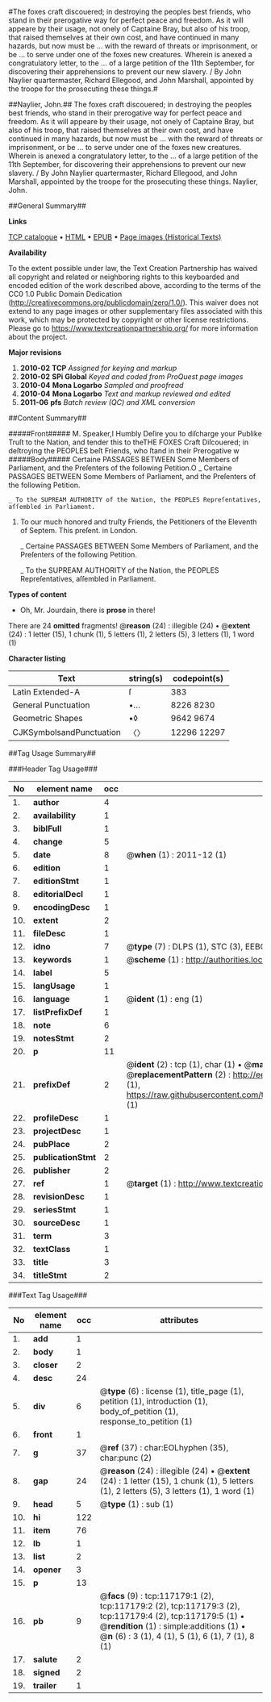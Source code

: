 #The foxes craft discouered; in destroying the peoples best friends, who stand in their prerogative way for perfect peace and freedom. As it will appeare by their usage, not onely of Captaine Bray, but also of his troop, that raised themselves at their own cost, and have continued in many hazards, but now must be ... with the reward of threats or imprisonment, or be ... to serve under one of the foxes new creatures. Wherein is anexed a congratulatory letter, to the ... of a large petition of the 11th September, for discovering their apprehensions to prevent our new slavery. / By John Naylier quartermaster, Richard Ellegood, and John Marshall, appointed by the troope for the prosecuting these things.#

##Naylier, John.##
The foxes craft discouered; in destroying the peoples best friends, who stand in their prerogative way for perfect peace and freedom. As it will appeare by their usage, not onely of Captaine Bray, but also of his troop, that raised themselves at their own cost, and have continued in many hazards, but now must be ... with the reward of threats or imprisonment, or be ... to serve under one of the foxes new creatures. Wherein is anexed a congratulatory letter, to the ... of a large petition of the 11th September, for discovering their apprehensions to prevent our new slavery. / By John Naylier quartermaster, Richard Ellegood, and John Marshall, appointed by the troope for the prosecuting these things.
Naylier, John.

##General Summary##

**Links**

[TCP catalogue](http://www.ota.ox.ac.uk/tcp/)  • 
[HTML](http://tei.it.ox.ac.uk/tcp/Texts-HTML/free/A84/A84855.html)  • 
[EPUB](http://tei.it.ox.ac.uk/tcp/Texts-EPUB/free/A84/A84855.epub) • 
[Page images (Historical Texts)](https://historicaltexts.jisc.ac.uk/eebo-99864946e)

**Availability**

To the extent possible under law, the Text Creation Partnership has waived all copyright and related or neighboring rights to this keyboarded and encoded edition of the work described above, according to the terms of the CC0 1.0 Public Domain Dedication (http://creativecommons.org/publicdomain/zero/1.0/). This waiver does not extend to any page images or other supplementary files associated with this work, which may be protected by copyright or other license restrictions. Please go to https://www.textcreationpartnership.org/ for more information about the project.

**Major revisions**

1. __2010-02__ __TCP__ *Assigned for keying and markup*
1. __2010-02__ __SPi Global__ *Keyed and coded from ProQuest page images*
1. __2010-04__ __Mona Logarbo__ *Sampled and proofread*
1. __2010-04__ __Mona Logarbo__ *Text and markup reviewed and edited*
1. __2011-06__ __pfs__ *Batch review (QC) and XML conversion*

##Content Summary##

#####Front#####
M. Speaker,I Humbly Deſire you to diſcharge your Publike Truſt to the Nation, and tender this to theTHE FOXES Craft Diſcouered; in deſtroying the PEOPLES beſt Friends, who ſtand in their Prerogative w
#####Body#####
Certaine PASSAGES BETWEEN Some Members of Parliament, and the Preſenters of the following Petition.O
    _ Certaine PASSAGES BETWEEN Some Members of Parliament, and the Preſenters of the following Petition.

    _ To the SUPREAM AUTHORITY of the Nation, the PEOPLES Repreſentatives, aſſembled in Parliament.

1. To our much honored and truſty Friends, the Petitioners of the Eleventh of Septem. This preſent. in London.

    _ Certaine PASSAGES BETWEEN Some Members of Parliament, and the Preſenters of the following Petition.

    _ To the SUPREAM AUTHORITY of the Nation, the PEOPLES Repreſentatives, aſſembled in Parliament.

**Types of content**

  * Oh, Mr. Jourdain, there is **prose** in there!

There are 24 **omitted** fragments! 
 @__reason__ (24) : illegible (24)  •  @__extent__ (24) : 1 letter (15), 1 chunk (1), 5 letters (1), 2 letters (5), 3 letters (1), 1 word (1)

**Character listing**


|Text|string(s)|codepoint(s)|
|---|---|---|
|Latin Extended-A|ſ|383|
|General Punctuation|•…|8226 8230|
|Geometric Shapes|▪◊|9642 9674|
|CJKSymbolsandPunctuation|〈〉|12296 12297|

##Tag Usage Summary##

###Header Tag Usage###

|No|element name|occ|attributes|
|---|---|---|---|
|1.|__author__|4||
|2.|__availability__|1||
|3.|__biblFull__|1||
|4.|__change__|5||
|5.|__date__|8| @__when__ (1) : 2011-12 (1)|
|6.|__edition__|1||
|7.|__editionStmt__|1||
|8.|__editorialDecl__|1||
|9.|__encodingDesc__|1||
|10.|__extent__|2||
|11.|__fileDesc__|1||
|12.|__idno__|7| @__type__ (7) : DLPS (1), STC (3), EEBO-CITATION (1), PROQUEST (1), VID (1)|
|13.|__keywords__|1| @__scheme__ (1) : http://authorities.loc.gov/ (1)|
|14.|__label__|5||
|15.|__langUsage__|1||
|16.|__language__|1| @__ident__ (1) : eng (1)|
|17.|__listPrefixDef__|1||
|18.|__note__|6||
|19.|__notesStmt__|2||
|20.|__p__|11||
|21.|__prefixDef__|2| @__ident__ (2) : tcp (1), char (1)  •  @__matchPattern__ (2) : ([0-9\-]+):([0-9IVX]+) (1), (.+) (1)  •  @__replacementPattern__ (2) : http://eebo.chadwyck.com/downloadtiff?vid=$1&page=$2 (1), https://raw.githubusercontent.com/textcreationpartnership/Texts/master/tcpchars.xml#$1 (1)|
|22.|__profileDesc__|1||
|23.|__projectDesc__|1||
|24.|__pubPlace__|2||
|25.|__publicationStmt__|2||
|26.|__publisher__|2||
|27.|__ref__|1| @__target__ (1) : http://www.textcreationpartnership.org/docs/. (1)|
|28.|__revisionDesc__|1||
|29.|__seriesStmt__|1||
|30.|__sourceDesc__|1||
|31.|__term__|3||
|32.|__textClass__|1||
|33.|__title__|3||
|34.|__titleStmt__|2||


###Text Tag Usage###

|No|element name|occ|attributes|
|---|---|---|---|
|1.|__add__|1||
|2.|__body__|1||
|3.|__closer__|2||
|4.|__desc__|24||
|5.|__div__|6| @__type__ (6) : license (1), title_page (1), petition (1), introduction (1), body_of_petition (1), response_to_petition (1)|
|6.|__front__|1||
|7.|__g__|37| @__ref__ (37) : char:EOLhyphen (35), char:punc (2)|
|8.|__gap__|24| @__reason__ (24) : illegible (24)  •  @__extent__ (24) : 1 letter (15), 1 chunk (1), 5 letters (1), 2 letters (5), 3 letters (1), 1 word (1)|
|9.|__head__|5| @__type__ (1) : sub (1)|
|10.|__hi__|122||
|11.|__item__|76||
|12.|__lb__|1||
|13.|__list__|2||
|14.|__opener__|3||
|15.|__p__|13||
|16.|__pb__|9| @__facs__ (9) : tcp:117179:1 (2), tcp:117179:2 (2), tcp:117179:3 (2), tcp:117179:4 (2), tcp:117179:5 (1)  •  @__rendition__ (1) : simple:additions (1)  •  @__n__ (6) : 3 (1), 4 (1), 5 (1), 6 (1), 7 (1), 8 (1)|
|17.|__salute__|2||
|18.|__signed__|2||
|19.|__trailer__|1||
